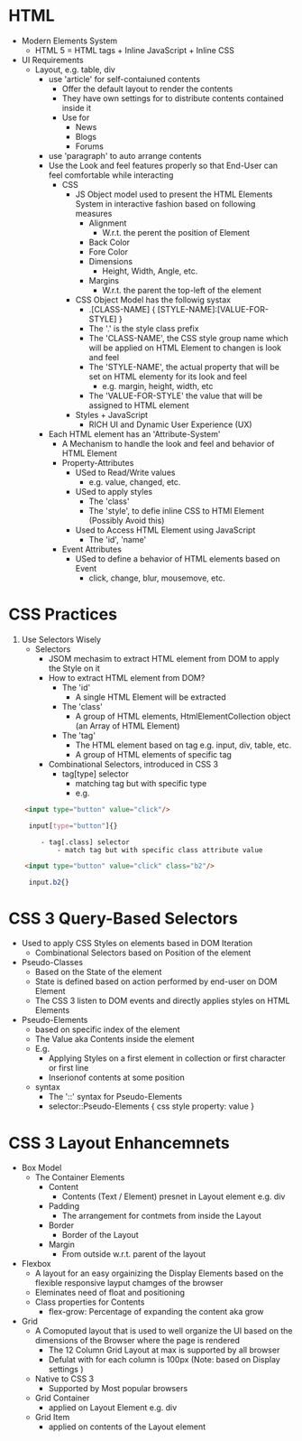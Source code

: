 # HTML
- Modern Elements System
    - HTML 5 = HTML tags + Inline JavaScript + Inline CSS
- UI Requirements
    - Layout, e.g. table, div
        - use 'article' for self-contaiuned contents 
            - Offer the default layout to render the contents
            - They have own settings for to distribute contents contained inside it
            - Use for
                - News
                - Blogs
                - Forums   
        - use 'paragraph' to auto arrange contents
        - Use the Look and feel features properly so that End-User can feel comfortable while interacting
            - CSS
                - JS Object model used to present the HTML Elements System in interactive fashion based on following measures
                    - Alignment
                        - W.r.t. the perent the position of Element
                    - Back Color
                    - Fore Color
                    - Dimensions
                        - Height, Width, Angle, etc.
                    - Margins
                        - W.r.t. the parent the top-left of the element
                - CSS Object Model has the followig systax
                    - .[CLASS-NAME] {
                        [STYLE-NAME]:[VALUE-FOR-STYLE]
                    }        
                    - The '.' is the style class prefix
                    - The 'CLASS-NAME', the CSS style group name which will be applied on HTML Element to changen is look and feel
                    - The 'STYLE-NAME', the actual property that will be set on HTML elementy for its look and feel
                        - e.g. margin, height, width, etc
                    - The 'VALUE-FOR-STYLE' the value that will be assigned to HTML element
                - Styles + JavaScript
                    - RICH UI and Dynamic User Experience (UX)        
        - Each HTML element has an 'Attribute-System'
            - A Mechanism to handle the look and feel and behavior of HTML Element
            - Property-Attributes
                - USed to Read/Write values 
                    - e.g. value, changed, etc.
                - USed to apply styles
                    - The 'class'
                    - The 'style', to defie inline CSS to HTMl Element (Possibly Avoid this)
                - Used to Access HTML Element using JavaScript           
                    - The 'id', 'name'
            - Event Attributes
                - USed to define a behavior of HTML elements based on Event
                    - click, change, blur, mousemove, etc.            
# CSS Practices
1. Use Selectors Wisely
    - Selectors
        - JSOM mechasim to extract HTML element from DOM to apply the Style on it     
        - How to extract HTML element from DOM? 
            - The 'id'
                - A single HTML Element will be extracted
            - The 'class'  
                - A group of HTML elements, HtmlElementCollection object (an Array of HTML Element)    
            - The 'tag'
                - The HTML element based on tag e.g. input, div, table, etc.
                - A group of HTML elements of specific tag
        - Combinational Selectors, introduced in CSS 3  
            - tag[type] selector
                -  matching tag but with specific type
                - e.g.
````html                
    <input type="button" value="click"/>
````                    
````css
     input[type="button"]{}
````
            - tag[.class] selector
                - match tag but with specific class attribute value         
````html                
    <input type="button" value="click" class="b2"/>
````                    
````css
     input.b2{}
````                      
# CSS 3 Query-Based Selectors
- Used to apply CSS Styles on elements based in DOM Iteration
    - Combinational Selectors based on Position of the element
- Pseudo-Classes
    - Based on the State of the element
    - State is defined based on action performed by end-user on DOM Element  
    - The CSS 3 listen to DOM events and directly applies styles on HTML Elements
 - Pseudo-Elements 
    - based on specific index of the element
    - The Value aka Contents inside the element      
    - E.g.
        - Applying Styles on a first element in collection or first character or first line
        - Inserionof contents at some position
    - syntax
        - The '::' syntax for Pseudo-Elements 
        - selector::Pseudo-Elements {
            css style property: value
        }    
# CSS 3 Layout Enhancemnets
- Box Model
    - The Container Elements
        - Content
            - Contents (Text / Element) presnet in Layout element e.g. div
        - Padding
            - The arrangement for contmets from inside the Layout
        - Border
            - Border of the Layout
        - Margin
            - From outside w.r.t. parent of the layout
- Flexbox
    - A layout for an easy orgainizing the Display Elements based on the flexible responsive layput chamges of the browser
    - Eleminates need of float and positioning 
    - Class properties for Contents
        -  flex-grow: Percentage of expanding the content aka grow
- Grid      
    - A Comoputed layout that is used to well organize the UI based on the dimensions of the Browser where the page is rendered
        - The 12 Column Grid Layout at max is supported by all browser
        - Defulat with for each column is 100px (Note: based on Display settings )
    - Native to CSS 3
        - Supported by Most popular browsers
    - Grid Container
        - applied on Layout Element e.g. div
    - Grid Item
        - applied on contents of the Layout element 
        